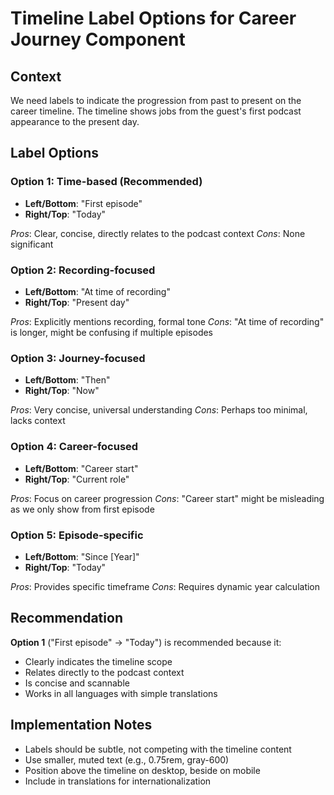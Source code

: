 # Timeline Label Options for Career Journey Component

## Context
We need labels to indicate the progression from past to present on the career timeline. The timeline shows jobs from the guest's first podcast appearance to the present day.

## Label Options

### Option 1: Time-based (Recommended)
- **Left/Bottom**: "First episode"
- **Right/Top**: "Today"

*Pros*: Clear, concise, directly relates to the podcast context
*Cons*: None significant

### Option 2: Recording-focused
- **Left/Bottom**: "At time of recording"
- **Right/Top**: "Present day"

*Pros*: Explicitly mentions recording, formal tone
*Cons*: "At time of recording" is longer, might be confusing if multiple episodes

### Option 3: Journey-focused
- **Left/Bottom**: "Then"
- **Right/Top**: "Now"

*Pros*: Very concise, universal understanding
*Cons*: Perhaps too minimal, lacks context

### Option 4: Career-focused
- **Left/Bottom**: "Career start"
- **Right/Top**: "Current role"

*Pros*: Focus on career progression
*Cons*: "Career start" might be misleading as we only show from first episode

### Option 5: Episode-specific
- **Left/Bottom**: "Since [Year]"
- **Right/Top**: "Today"

*Pros*: Provides specific timeframe
*Cons*: Requires dynamic year calculation

## Recommendation
**Option 1** ("First episode" → "Today") is recommended because it:
- Clearly indicates the timeline scope
- Relates directly to the podcast context
- Is concise and scannable
- Works in all languages with simple translations

## Implementation Notes
- Labels should be subtle, not competing with the timeline content
- Use smaller, muted text (e.g., 0.75rem, gray-600)
- Position above the timeline on desktop, beside on mobile
- Include in translations for internationalization